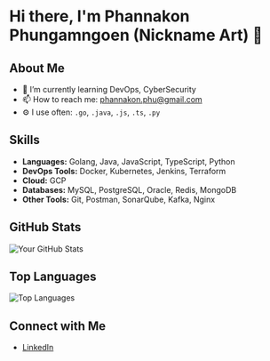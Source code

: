 # Hi there, I'm Phannakon Phungamngoen (Nickname Art) 👋

## About Me


- 🌱 I’m currently learning DevOps, CyberSecurity
- 📫 How to reach me: phannakon.phu@gmail.com
- ⚙️ I use often: `.go`, `.java`, `.js`, `.ts`, `.py`

## Skills

- **Languages:** Golang, Java, JavaScript, TypeScript, Python
- **DevOps Tools:** Docker, Kubernetes, Jenkins, Terraform
- **Cloud:** GCP
- **Databases:** MySQL, PostgreSQL, Oracle, Redis, MongoDB
- **Other Tools:** Git, Postman, SonarQube, Kafka, Nginx

## GitHub Stats

![Your GitHub Stats](https://github-readme-stats.vercel.app/api?username=Merlicne&show_icons=true)

## Top Languages

![Top Languages](https://github-readme-stats.vercel.app/api/top-langs/?username=Merlicne&layout=compact)

## Connect with Me

- [LinkedIn](https://www.linkedin.com/in/phannakon)
